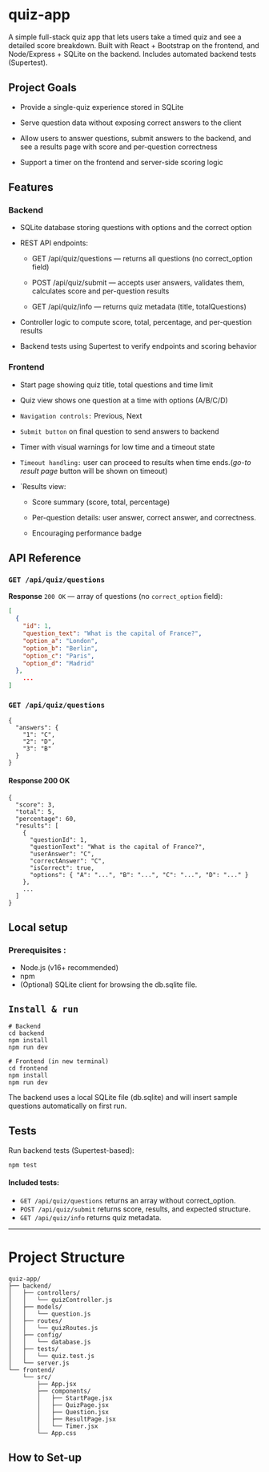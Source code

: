 quiz-app
========

A simple full-stack quiz app that lets users take a timed quiz and see a detailed score breakdown. Built with React + Bootstrap on the frontend, and Node/Express + SQLite on the backend. Includes automated backend tests (Supertest).

Project Goals
-------------

*   Provide a single-quiz experience stored in SQLite
    
*   Serve question data without exposing correct answers to the client
    
*   Allow users to answer questions, submit answers to the backend, and see a results page with score and per-question correctness
    
*   Support a timer on the frontend and server-side scoring logic
    

Features
--------

### Backend

*   SQLite database storing questions with options and the correct option
    
*   REST API endpoints:
    
    *   GET /api/quiz/questions — returns all questions (no correct\_option field)
        
    *   POST /api/quiz/submit — accepts user answers, validates them, calculates score and per-question results
        
    *   GET /api/quiz/info — returns quiz metadata (title, totalQuestions)
        
*   Controller logic to compute score, total, percentage, and per-question results
    
*   Backend tests using Supertest to verify endpoints and scoring behavior
    

### Frontend

*   Start page showing quiz title, total questions and time limit
    
*   Quiz view shows one question at a time with options (A/B/C/D)
    
*   `Navigation controls:` Previous, Next
    
*   `Submit button` on final question to send answers to backend
    
*   Timer with visual warnings for low time and a timeout state
    
*   `Timeout handling:` user can proceed to results when time ends.(*go-to result page* button will be shown on timeout)
    
*   `Results view:
    
    *   Score summary (score, total, percentage)
        
    *   Per-question details: user answer, correct answer, and correctness.
        
    *   Encouraging performance badge
        

API Reference
-------------

### `GET /api/quiz/questions`
**Response** `200 OK` — array of questions (no `correct_option` field):
```json
[
  {
    "id": 1,
    "question_text": "What is the capital of France?",
    "option_a": "London",
    "option_b": "Berlin",
    "option_c": "Paris",
    "option_d": "Madrid"
  },
    ...
]
```

### `GET /api/quiz/questions`
```
{
  "answers": {
    "1": "C",
    "2": "D",
    "3": "B"
  }
}
```
#### Response 200 OK
```
{
  "score": 3,
  "total": 5,
  "percentage": 60,
  "results": [
    {
      "questionId": 1,
      "questionText": "What is the capital of France?",
      "userAnswer": "C",
      "correctAnswer": "C",
      "isCorrect": true,
      "options": { "A": "...", "B": "...", "C": "...", "D": "..." }
    },
    ...
  ]
}
```

## Local setup
### Prerequisites :
* Node.js (v16+ recommended)
* npm
* (Optional) SQLite client for browsing the db.sqlite file.

## `Install & run`
```
# Backend
cd backend
npm install
npm run dev

# Frontend (in new terminal)
cd frontend
npm install
npm run dev
```
The backend uses a local SQLite file (db.sqlite) and will insert sample questions automatically on first run.

## Tests
Run backend tests (Supertest-based):
```
npm test
```
#### Included tests:
* `GET /api/quiz/questions` returns an array without correct_option.
* `POST /api/quiz/submit` returns score, results, and expected structure.
* `GET /api/quiz/info` returns quiz metadata.


---

# Project Structure
```
quiz-app/
├── backend/
│   ├── controllers/
│   │   └── quizController.js
│   ├── models/
│   │   └── question.js
│   ├── routes/
│   │   └── quizRoutes.js
│   ├── config/
│   │   └── database.js
│   ├── tests/
│   │   └── quiz.test.js
│   └── server.js
└── frontend/
    └── src/
        ├── App.jsx
        ├── components/
        │   ├── StartPage.jsx
        │   ├── QuizPage.jsx
        │   ├── Question.jsx
        │   ├── ResultPage.jsx
        │   └── Timer.jsx
        └── App.css

```

## How to Set-up

